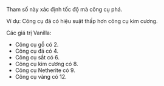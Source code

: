 Tham số này xác định tốc độ mà công cụ phá.

Ví dụ: Công cụ đá có hiệu suật thấp hơn công cụ kim cương.

Các giá trị Vanilla:
* Công cụ gỗ có 2.
* Công cụ đá có 4.
* Công cụ sắt có 6.
* Công cụ kim cương có 8.
* Công cụ Netherite có 9.
* Công cụ vàng có 12.
